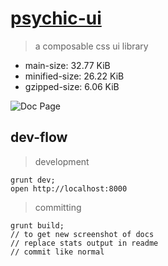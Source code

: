 # [psychic-ui](http://gabrielcsapo.github.io/psychic-ui/)

> a composable css ui library
- main-size: 32.77 KiB
- minified-size: 26.22 KiB
- gzipped-size: 6.06 KiB

![Doc Page](examples/assets/doc.png)

## dev-flow

> development

```
grunt dev;
open http://localhost:8000
```

> committing

```
grunt build;
// to get new screenshot of docs
// replace stats output in readme
// commit like normal
```

